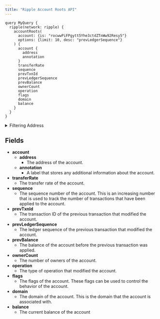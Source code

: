 ```yaml
---
title: "Ripple Account Roots API"
---
```


<head>
<meta name="title" content="Ripple Account Roots API"/>

<meta name="description" content="Explore AccountRoots on the Ripple network. Retrieve account details, transfer rate, sequence, and more. Technical query for account information"/>

<meta name="keywords" content="Ripple network, AccountRoots query, Ripple account details, Transfer rate, Account sequence, Previous transaction ID, Owner count, Account operation, Account flags, Domain association, Current balance, XRP, XRP Account, XRP Network"/>

<meta name="robots" content="index, follow"/>
<meta http-equiv="Content-Type" content="text/html; charset=utf-8"/>
<meta name="language" content="English"/>

<!-- Open Graph / Facebook -->
<meta property="og:type" content="website" />

<meta property="og:title" content="Ripple Account Roots API" />

<meta property="og:description" content="Explore AccountRoots on the Ripple network. Retrieve account details, transfer rate, sequence, and more. Technical query for account information"/>

<!-- Twitter -->
<meta property="twitter:card" content="summary_large_image" />

<meta property="twitter:title" content="Ripple Account Roots API" />

<meta property="twitter:description" content="Explore AccountRoots on the Ripple network. Retrieve account details, transfer rate, sequence, and more. Technical query for account information" />
</head>

```
query MyQuery {
  ripple(network: ripple) {
    accountRoots(
      account: {is: "rocwwPiFPgytt5Yhe3ctdZTnWw92Resy5"}
      options: {limit: 10, desc: "prevLedgerSequence"}
    ) {
      account {
        address
        annotation
      }
      transferRate
      sequence
      prevTxnId
      prevLedgerSequence
      prevBalance
      ownerCount
      operation
      flags
      domain
      balance
    }
  }
}

```

<details>
<summary>Filtering Address</summary>

</details>

## Fields

-   **account**
    -   **address**
        -   The address of the account.
    -   **annotation**
        -   A label that stores any additional information about the account.
-   **transferRate**
    -   The transfer rate of the account. 
-   **sequence**
    -   The sequence number of the account. This is an increasing number that is used to track the number of transactions that have been applied to the account.
-   **prevTxnId**
    -   The transaction ID of the previous transaction that modified the account.
-   **prevLedgerSequence**
    -   The ledger sequence of the previous transaction that modified the account.
-   **prevBalance**
    -   The balance of the account before the previous transaction was applied.
-   **ownerCount**
    -   The number of owners of the account.
-   **operation**
    -   The type of operation that modified the account.
-   **flags**
    -   The flags of the account. These flags can be used to control the behavior of the account.
-   **domain**
    -   The domain of the account. This is the domain that the account is associated with.
-   **balance**
    -   The current balance of the account